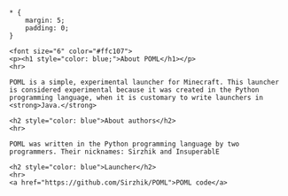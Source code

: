 <head>
	<title>POML</title>
	<meta charset="utf-8">
	<meta name="keywords" content="POML">
	<meta name="keywords" content="Python Open Minecraft Launcher">
</head>

<body>

	* {
	    margin: 5;
	    padding: 0; 
	}
	
	<font size="6" color="#ffc107">
	<p><h1 style="color: blue;">About POML</h1></p>
	<hr>

	POML is a simple, experimental launcher for Minecraft. This launcher is considered experimental because it was created in the Python programming language, when it is customary to write launchers in <strong>Java.</strong> 
	
	<h2 style="color: blue">About authors</h2>
	<hr>
	
	POML was written in the Python programming language by two programmers. Their nicknames: Sirzhik and InsuperablE

	<h2 style="color: blue">Launcher</h2>
	<hr>
	<a href="https://github.com/Sirzhik/POML">POML code</a>
